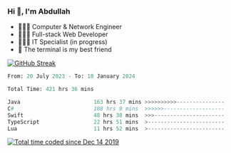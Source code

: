<h3>Hi 👋, I'm Abdullah</h3>

- 👷🏼‍♂️ Computer & Network Engineer
- 👨🏻‍💻 Full-stack Web Developer
- 👨🏻‍💻 IT Specialist (in progress)
- 🖤 The terminal is my best friend

[![GitHub Streak](https://streak-stats.demolab.com?user=al3bad&theme=transparent&date_format=j%20M%5B%20Y%5D)](https://git.io/streak-stats)

<!--START_SECTION:waka-->

```python
From: 20 July 2023 - To: 18 January 2024

Total Time: 421 hrs 36 mins

Java                       163 hrs 37 mins >>>>>>>>>>---------------   38.60 %
C#                         108 hrs 9 mins  >>>>>>-------------------   25.51 %
Swift                      48 hrs 38 mins  >>>----------------------   11.47 %
TypeScript                 22 hrs 51 mins  >------------------------   05.39 %
Lua                        11 hrs 52 mins  >------------------------   02.80 %
```

<!--END_SECTION:waka-->

<p>
  <a href="https://wakatime.com/@ce2a2aac-0d6b-4d65-b864-8a4bcaf12967"><img src="https://wakatime.com/badge/user/ce2a2aac-0d6b-4d65-b864-8a4bcaf12967.svg" alt="Total time coded since Dec 14 2019" /></a>
</p>
